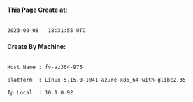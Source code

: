 
   
#### This Page Create at:

```bash

2023-09-08 - 18:31:55 UTC

```

#### Create By Machine:

```bash

Host Name : fv-az364-975

platform  : Linux-5.15.0-1041-azure-x86_64-with-glibc2.35

Ip Local  : 10.1.0.92

```


